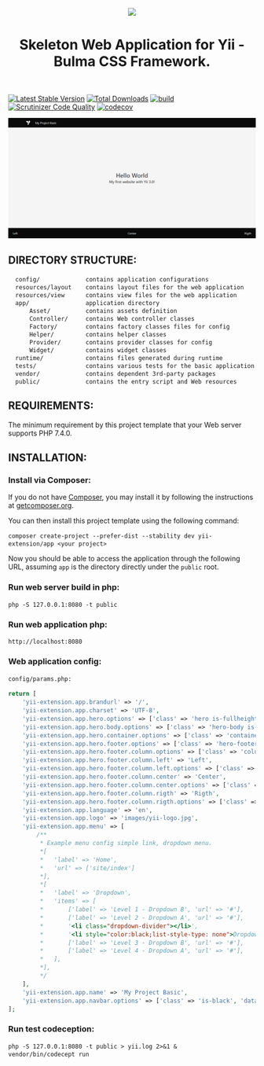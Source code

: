 <p align="center">
    <a href="https://github.com/yiisoft" target="_blank">
        <img src="https://avatars0.githubusercontent.com/u/993323" height="80px">
    </a>
    <h1 align="center">Skeleton Web Application for Yii - Bulma CSS Framework.</h1>
    <br>
</p>

[![Latest Stable Version](https://poser.pugx.org/yii-extension/app/v/stable.png)](https://packagist.org/packages/yii-extension/app)
[![Total Downloads](https://poser.pugx.org/yii-extension/app/downloads.png)](https://packagist.org/packages/yii-extension/app)
[![build](https://github.com/yii-extension/app/workflows/build/badge.svg)](https://github.com/yii-extension/app/actions)
[![Scrutinizer Code Quality](https://scrutinizer-ci.com/g/yii-extension/app/badges/quality-score.png?b=master)](https://scrutinizer-ci.com/g/yii-extension/app/?branch=master)
[![codecov](https://codecov.io/gh/yii-extension/app/branch/master/graph/badge.svg)](https://codecov.io/gh/yii-extension/app)

<p align="center">
    <a href="https://github.com/yii-extension/app" target="_blank">
        <img src="docs\images\home.png" >
    </a>
</p>

DIRECTORY STRUCTURE:
--------------------

      config/             contains application configurations
      resources/layout    contains layout files for the web application
      resources/view      contains view files for the web application
      app/                application directory
          Asset/          contains assets definition
          Controller/     contains Web controller classes
          Factory/        contains factory classes files for config
          Helper/         contains helper classes
          Provider/       contains provider classes for config
          Widget/         contains widget classes
      runtime/            contains files generated during runtime
      tests/              contains various tests for the basic application
      vendor/             contains dependent 3rd-party packages      
      public/             contains the entry script and Web resources



REQUIREMENTS:
-------------

The minimum requirement by this project template that your Web server supports PHP 7.4.0.


INSTALLATION:
-------------

### Install via Composer:

If you do not have [Composer](http://getcomposer.org/), you may install it by following the instructions
at [getcomposer.org](http://getcomposer.org/doc/00-intro.md#installation-nix).

You can then install this project template using the following command:

~~~
composer create-project --prefer-dist --stability dev yii-extension/app <your project>
~~~

Now you should be able to access the application through the following URL, assuming `app` is the directory
directly under the `public` root.

### Run web server build in php:

~~~
php -S 127.0.0.1:8080 -t public
~~~

### Run web application php:

~~~
http://localhost:8080
~~~

### Web application config:

`config/params.php:`

```php
return [
    'yii-extension.app.brandurl' => '/',
    'yii-extension.app.charset' => 'UTF-8',
    'yii-extension.app.hero.options' => ['class' => 'hero is-fullheight-with-navbar is-light'],
    'yii-extension.app.hero.body.options' => ['class' => 'hero-body is-light'],
    'yii-extension.app.hero.container.options' => ['class' => 'container has-text-centered'],
    'yii-extension.app.hero.footer.options' => ['class' => 'hero-footer has-background-black'],
    'yii-extension.app.hero.footer.column.options' => ['class' => 'columns'],
    'yii-extension.app.hero.footer.column.left' => 'Left',
    'yii-extension.app.hero.footer.column.left.options' => ['class' => 'column has-text-left has-text-light'],
    'yii-extension.app.hero.footer.column.center' => 'Center',
    'yii-extension.app.hero.footer.column.center.options' => ['class' => 'column has-text-centered has-text-light'],
    'yii-extension.app.hero.footer.column.rigth' => 'Rigth',
    'yii-extension.app.hero.footer.column.rigth.options' => ['class' => 'column has-text-right has-text-light'],
    'yii-extension.app.language' => 'en',
    'yii-extension.app.logo' => 'images/yii-logo.jpg',
    'yii-extension.app.menu' => [
        /**
         * Example menu config simple link, dropdown menu.
         *[
         *   'label' => 'Home',
         *   'url' => ['site/index']
         *],
         *[
         *   'label' => 'Dropdown',
         *   'items' => [
         *       ['label' => 'Level 1 - Dropdown B', 'url' => '#'],
         *       ['label' => 'Level 2 - Dropdown A', 'url' => '#'],
         *       '<li class="dropdown-divider"></li>',
         *       '<li style="color:black;list-style-type: none">Dropdown Header</li>',
         *       ['label' => 'Level 3 - Dropdown B', 'url' => '#'],
         *       ['label' => 'Level 4 - Dropdown A', 'url' => '#'],
         *   ],
         *],
         */
    ],
    'yii-extension.app.name' => 'My Project Basic',
    'yii-extension.app.navbar.options' => ['class' => 'is-black', 'data-sticky' => '', 'data-sticky-shadow' => ''],
];
```

### Run test codeception:

~~~
php -S 127.0.0.1:8080 -t public > yii.log 2>&1 &
vendor/bin/codecept run
~~~
